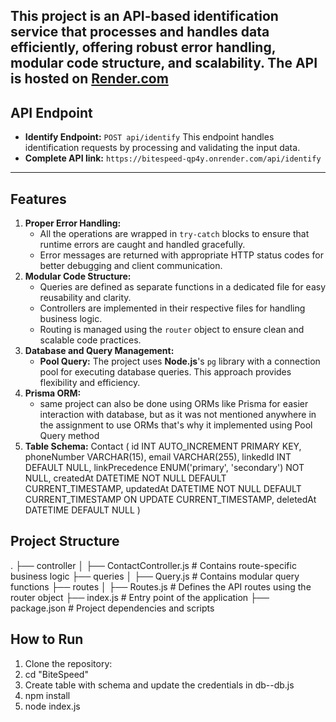This project is an **API-based identification service** that processes and handles data efficiently, offering robust error handling, modular code structure, and scalability. The API is hosted on [Render.com](https://render.com)
---
## API Endpoint
- **Identify Endpoint:**
  `POST api/identify`
  This endpoint handles identification requests by processing and validating the input data.
- **Complete API link:**
  `https://bitespeed-qp4y.onrender.com/api/identify`
---
## Features
1. **Proper Error Handling:**
   - All the operations are wrapped in `try-catch` blocks to ensure that runtime errors are caught and handled gracefully.
   - Error messages are returned with appropriate HTTP status codes for better debugging and client communication.
2. **Modular Code Structure:**
   - Queries are defined as separate functions in a dedicated file for easy reusability and clarity.
   - Controllers are implemented in their respective files for handling business logic.
   - Routing is managed using the `router` object to ensure clean and scalable code practices.
3. **Database and Query Management:**
   - **Pool Query:**
     The project uses **Node.js**'s `pg` library with a connection pool for executing database queries. This approach provides flexibility and efficiency.
4. **Prisma ORM:**
    - same project can also be done using ORMs like Prisma for easier interaction with database, but as it was not mentioned
    anywhere in the assignment to use ORMs that's why it implemented using Pool Query method
5. **Table Schema:**
    Contact (
    id INT AUTO_INCREMENT PRIMARY KEY,
    phoneNumber VARCHAR(15),
    email VARCHAR(255),
    linkedId INT DEFAULT NULL,
    linkPrecedence ENUM('primary', 'secondary') NOT NULL,
    createdAt DATETIME NOT NULL DEFAULT CURRENT_TIMESTAMP,
    updatedAt DATETIME NOT NULL DEFAULT CURRENT_TIMESTAMP ON UPDATE CURRENT_TIMESTAMP,
    deletedAt DATETIME DEFAULT NULL
)
## Project Structure
. ├── controller │ ├── ContactController.js # Contains route-specific business logic ├── queries │ ├── Query.js # Contains modular query functions ├── routes │ ├── Routes.js # Defines the API routes using the router object ├── index.js # Entry point of the application ├── package.json # Project dependencies and scripts
## How to Run
1. Clone the repository:
2. cd "BiteSpeed"
3. Create table with schema and update the credentials in db--db.js
4. npm install
5. node index.js
